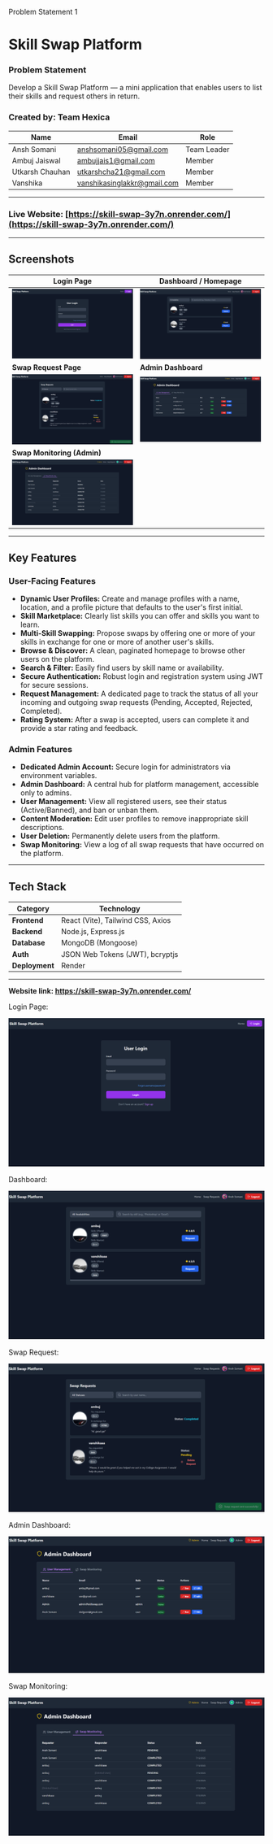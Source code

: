 Problem Statement 1

# Skill Swap Platform

### Problem Statement
Develop a Skill Swap Platform — a mini application that enables users to list their skills and request others in return.

### Created by: Team Hexica
| Name              | Email                       | Role          |
| ----------------- | --------------------------- | ------------- |
| Ansh Somani       | anshsomani05@gmail.com      | Team Leader   |
| Ambuj Jaiswal     | ambujjais1@gmail.com        | Member        |
| Utkarsh Chauhan   | utkarshcha21@gmail.com      | Member        |
| Vanshika          | vanshikasinglakkr@gmail.com | Member        |

---

### **Live Website: [https://skill-swap-3y7n.onrender.com/](https://skill-swap-3y7n.onrender.com/)**

---

## Screenshots

| Login Page                               | Dashboard / Homepage                     |
| ---------------------------------------- | ---------------------------------------- |
| ![Login Page](https://raw.githubusercontent.com/AnshSomani/Skill_Swap/main/images/Screenshot%20(15).png) | ![Dashboard](https://raw.githubusercontent.com/AnshSomani/Skill_Swap/main/images/Screenshot%20(14).png) |
| **Swap Request Page** | **Admin Dashboard** |
| ![Swap Request](https://raw.githubusercontent.com/AnshSomani/Skill_Swap/main/images/Screenshot%20(13).png) | ![Admin Dashboard](https://raw.githubusercontent.com/AnshSomani/Skill_Swap/main/images/Screenshot%20(16).png) |
| **Swap Monitoring (Admin)** |
| ![Swap Monitoring](https://raw.githubusercontent.com/AnshSomani/Skill_Swap/main/images/Screenshot%20(17).png) |

---

## Key Features

### User-Facing Features
-   **Dynamic User Profiles:** Create and manage profiles with a name, location, and a profile picture that defaults to the user's first initial.
-   **Skill Marketplace:** Clearly list skills you can offer and skills you want to learn.
-   **Multi-Skill Swapping:** Propose swaps by offering one or more of your skills in exchange for one or more of another user's skills.
-   **Browse & Discover:** A clean, paginated homepage to browse other users on the platform.
-   **Search & Filter:** Easily find users by skill name or availability.
-   **Secure Authentication:** Robust login and registration system using JWT for secure sessions.
-   **Request Management:** A dedicated page to track the status of all your incoming and outgoing swap requests (Pending, Accepted, Rejected, Completed).
-   **Rating System:** After a swap is accepted, users can complete it and provide a star rating and feedback.

### Admin Features
-   **Dedicated Admin Account:** Secure login for administrators via environment variables.
-   **Admin Dashboard:** A central hub for platform management, accessible only to admins.
-   **User Management:** View all registered users, see their status (Active/Banned), and ban or unban them.
-   **Content Moderation:** Edit user profiles to remove inappropriate skill descriptions.
-   **User Deletion:** Permanently delete users from the platform.
-   **Swap Monitoring:** View a log of all swap requests that have occurred on the platform.

---

## Tech Stack

| Category      | Technology                                       |
| ------------- | ------------------------------------------------ |
| **Frontend** | React (Vite), Tailwind CSS, Axios                |
| **Backend** | Node.js, Express.js                              |
| **Database** | MongoDB (Mongoose)                               |
| **Auth** | JSON Web Tokens (JWT), bcryptjs                  |
| **Deployment**| Render                                           |

---




**Website link: https://skill-swap-3y7n.onrender.com/**

Login Page:

![Skill Swap Screenshot](https://github.com/AnshSomani/Skill_Swap/blob/main/images/Screenshot%20(15).png)

Dashboard:

![Skill Swap Screenshot](https://github.com/AnshSomani/Skill_Swap/blob/main/images/Screenshot%20(14).png)

Swap Request:

![Skill Swap Screenshot](https://github.com/AnshSomani/Skill_Swap/blob/main/images/Screenshot%20(13).png)

Admin Dashboard:

![Skill Swap Screenshot](https://github.com/AnshSomani/Skill_Swap/blob/main/images/Screenshot%20(16).png)

Swap Monitoring:

![Skill Swap Screenshot](https://github.com/AnshSomani/Skill_Swap/blob/main/images/Screenshot%20(17).png)

